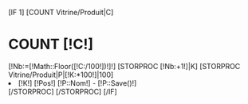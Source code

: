[IF 1]
	[COUNT Vitrine/Produit|C]
	<h1> COUNT [!C!] </h1>
	[!Nb:=[!Math::Floor([!C:/100!])!]!]
	[STORPROC [!Nb:+1!]|K]
		[STORPROC Vitrine/Produit|P|[!K:*100!]|100]
			<li> [!K!] [!Pos!] [!P::Nom!] - [!P::Save()!]</li>
		[/STORPROC]
	[/STORPROC]
[/IF]
